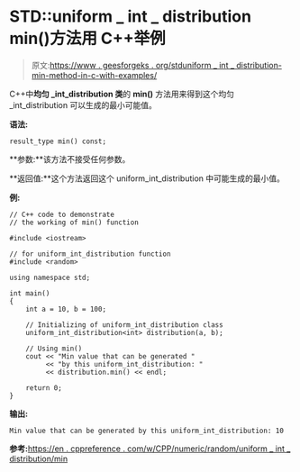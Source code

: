 # STD::uniform _ int _ distribution min()方法用 C++举例

> 原文:[https://www . geesforgeks . org/stduniform _ int _ distribution-min-method-in-c-with-examples/](https://www.geeksforgeeks.org/stduniform_int_distribution-min-method-in-c-with-examples/)

C++中**均匀 _int_distribution 类**的 **min()** 方法用来得到这个均匀 _int_distribution 可以生成的最小可能值。

**语法:**

```
result_type min() const;

```

**参数:**该方法不接受任何参数。

**返回值:**这个方法返回这个 uniform_int_distribution 中可能生成的最小值。

**例:**

```
// C++ code to demonstrate
// the working of min() function

#include <iostream>

// for uniform_int_distribution function
#include <random>

using namespace std;

int main()
{
    int a = 10, b = 100;

    // Initializing of uniform_int_distribution class
    uniform_int_distribution<int> distribution(a, b);

    // Using min()
    cout << "Min value that can be generated "
         << "by this uniform_int_distribution: "
         << distribution.min() << endl;

    return 0;
}
```

**输出:**

```
Min value that can be generated by this uniform_int_distribution: 10

```

**参考:**[https://en . cppreference . com/w/CPP/numeric/random/uniform _ int _ distribution/min](https://en.cppreference.com/w/cpp/numeric/random/uniform_int_distribution/min)